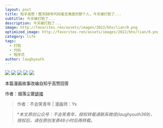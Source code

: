 ```yaml
---
layout: post
title: 知乎高赞！整天BB写代码毫无难度的那个人，今天被打脸了...
subtitle: 今天被打脸了...
description: 今天被打脸了...
image: http://favorites.ren/assets/images/2022/bhx/lian/0.png
optimized_image: http://favorites.ren/assets/images/2022/bhx/lian/0.png
category: life
tags:
  - 打脸
  - 代码
  - 程序员
author: laughyouth
---
```


![](http://favorites.ren/assets/images/2022/bhx/lian/640.jpeg)
![](http://favorites.ren/assets/images/2022/bhx/lian/640-1.jpeg)
![](http://favorites.ren/assets/images/2022/bhx/lian/640-2.jpeg)
![](http://favorites.ren/assets/images/2022/bhx/lian/640-3.jpeg)
![](http://favorites.ren/assets/images/2022/bhx/lian/640-4.jpeg)


本篇漫画故事改编自知乎高赞回答

作者：烟落尘寰[链接](https://www.zhihu.com/question/511646587/answer/2344760508)

>作者：不会笑青年 | 漫画师：Ys

>**本文原创公众号：不会笑青年，授权转载请联系微信(laughyouth369)，授权后，请在原创发表48小时后再转载。*